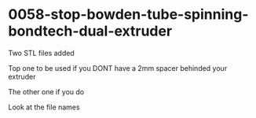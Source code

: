 # 0058-stop-bowden-tube-spinning-bondtech-dual-extruder

Two STL files added

Top one to be used if you DONT have a 2mm spacer behinded your extruder

The other one if you do

Look at the file names
